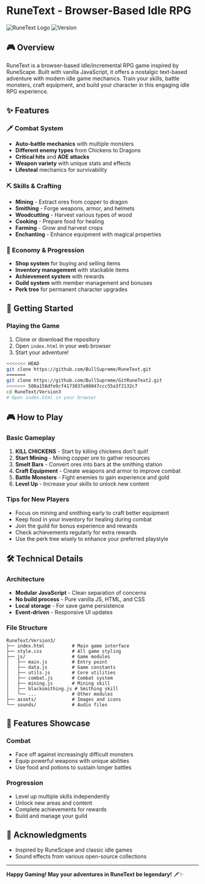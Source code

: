 # RuneText - Browser-Based Idle RPG

![RuneText Logo](https://img.shields.io/badge/RuneText-Idle%20RPG-gold?style=for-the-badge)
![Version](https://img.shields.io/badge/Version-3.0-blue?style=flat-square)

## 🎮 Overview

RuneText is a browser-based idle/incremental RPG game inspired by RuneScape. Built with vanilla JavaScript, it offers a nostalgic text-based adventure with modern idle game mechanics. Train your skills, battle monsters, craft equipment, and build your character in this engaging idle RPG experience.

## ✨ Features

### 🗡️ Combat System
- **Auto-battle mechanics** with multiple monsters
- **Different enemy types** from Chickens to Dragons
- **Critical hits** and **AOE attacks**
- **Weapon variety** with unique stats and effects
- **Lifesteal** mechanics for survivability

### ⛏️ Skills & Crafting
- **Mining** - Extract ores from copper to dragon
- **Smithing** - Forge weapons, armor, and helmets
- **Woodcutting** - Harvest various types of wood
- **Cooking** - Prepare food for healing
- **Farming** - Grow and harvest crops
- **Enchanting** - Enhance equipment with magical properties

### 🏪 Economy & Progression
- **Shop system** for buying and selling items
- **Inventory management** with stackable items
- **Achievement system** with rewards
- **Guild system** with member management and bonuses
- **Perk tree** for permanent character upgrades


## 🚀 Getting Started

### Playing the Game
1. Clone or download the repository
2. Open `index.html` in your web browser
3. Start your adventure!

```bash
<<<<<<< HEAD
git clone https://github.com/BullSupreme/RuneText.git
=======
git clone https://github.com/BullSupreme/GitRuneText2.git
>>>>>>> 508a158dfe9cf4173037a98047ccc55a3f2132c7
cd RuneText/Version3
# Open index.html in your browser
```

## 🎮 How to Play

### Basic Gameplay
1. **KILL CHICKENS** - Start by killing chickens don't quit!
1. **Start Mining** -  Mining copper ore to gather resources
2. **Smelt Bars** - Convert ores into bars at the smithing station
3. **Craft Equipment** - Create weapons and armor to improve combat
4. **Battle Monsters** - Fight enemies to gain experience and gold
5. **Level Up** - Increase your skills to unlock new content

### Tips for New Players
- Focus on mining and smithing early to craft better equipment
- Keep food in your inventory for healing during combat
- Join the guild for bonus experience and rewards
- Check achievements regularly for extra rewards
- Use the perk tree wisely to enhance your preferred playstyle

## 🛠️ Technical Details

### Architecture
- **Modular JavaScript** - Clean separation of concerns
- **No build process** - Pure vanilla JS, HTML, and CSS
- **Local storage** - For save game persistence
- **Event-driven** - Responsive UI updates

### File Structure
```
RuneText/Version3/
├── index.html          # Main game interface
├── style.css           # All game styling
├── js/                 # Game modules
│   ├── main.js         # Entry point
│   ├── data.js         # Game constants
│   ├── utils.js        # Core utilities
│   ├── combat.js       # Combat system
│   ├── mining.js       # Mining skill
│   ├── blacksmithing.js # Smithing skill
│   └── ...             # Other modules
├── assets/             # Images and icons
└── sounds/             # Audio files
```

## 🎨 Features Showcase

### Combat
- Face off against increasingly difficult monsters
- Equip powerful weapons with unique abilities
- Use food and potions to sustain longer battles

### Progression
- Level up multiple skills independently
- Unlock new areas and content
- Complete achievements for rewards
- Build and manage your guild

## 🙏 Acknowledgments

- Inspired by RuneScape and classic idle games
- Sound effects from various open-source collections

---

**Happy Gaming! May your adventures in RuneText be legendary!** 🗡️✨
